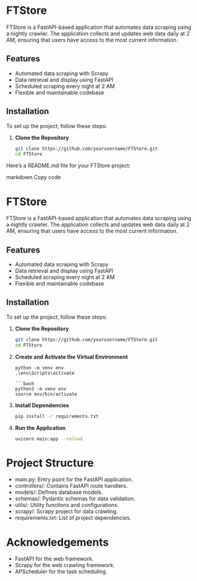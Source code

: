 # FTStore

FTStore is a FastAPI-based application that automates data scraping using a nightly crawler. The application collects and updates web data daily at 2 AM, ensuring that users have access to the most current information.

## Features

- Automated data scraping with Scrapy
- Data retrieval and display using FastAPI
- Scheduled scraping every night at 2 AM
- Flexible and maintainable codebase

## Installation

To set up the project, follow these steps:

1. **Clone the Repository**

   ```bash
   git clone https://github.com/yourusername/FTStore.git
   cd FTStore


Here’s a README.md file for your FTStore project:

markdown
Copy code
# FTStore

FTStore is a FastAPI-based application that automates data scraping using a nightly crawler. The application collects and updates web data daily at 2 AM, ensuring that users have access to the most current information.

## Features

- Automated data scraping with Scrapy
- Data retrieval and display using FastAPI
- Scheduled scraping every night at 2 AM
- Flexible and maintainable codebase

## Installation

To set up the project, follow these steps:

1. **Clone the Repository**

   ```bash
   git clone https://github.com/yourusername/FTStore.git
   cd FTStore

2. **Create and Activate the Virtual Environment**
   
   ```windows
   python -m venv env
   .\env\Scripts\activate

   ```bash
   python3 -m venv env
   source env/bin/activate

3. **Install Dependencies**
   ```bash
   pip install -r requirements.txt

5. **Run the Application**
   ```bash
   uvicorn main:app --reload


# Project Structure
 - main.py: Entry point for the FastAPI application.
 - controllers/: Contains FastAPI route handlers.
 - models/: Defines database models.
 - schemas/: Pydantic schemas for data validation.
 - utils/: Utility functions and configurations.
 - scrapy/: Scrapy project for data crawling.
 - requirements.txt: List of project dependencies.


# Acknowledgements
 - FastAPI for the web framework.
 - Scrapy for the web crawling framework.
 - APScheduler for the task scheduling.
